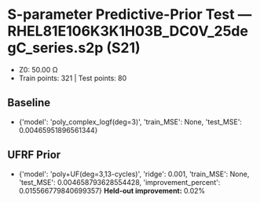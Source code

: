 # S-parameter Predictive-Prior Test — RHEL81E106K3K1H03B_DC0V_25degC_series.s2p (S21)
- Z0: 50.00 Ω
- Train points: 321  |  Test points: 80

## Baseline
- {'model': 'poly_complex_logf(deg=3)', 'train_MSE': None, 'test_MSE': 0.00465951896561344}

## UFRF Prior
- {'model': 'poly+UF(deg=3,13-cycles)', 'ridge': 0.001, 'train_MSE': None, 'test_MSE': 0.004658793628554428, 'improvement_percent': 0.015566779840699357}
**Held-out improvement:** 0.02%